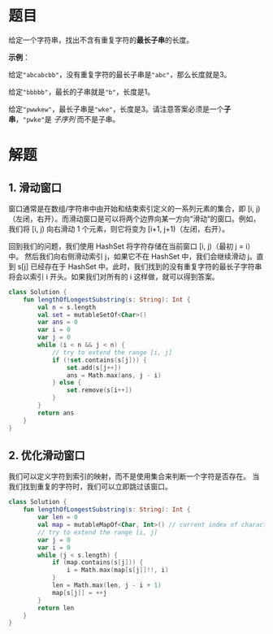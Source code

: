 # 题目

给定一个字符串，找出不含有重复字符的**最长子串**的长度。

**示例**：

给定`"abcabcbb"`，没有重复字符的最长子串是`"abc"`，那么长度就是3。

给定`"bbbbb"`，最长的子串就是`"b"`，长度是1。

给定`"pwwkew"`，最长子串是`"wke"`，长度是3。请注意答案必须是一个**子串**，`"pwke"`是 *子序列*  而不是子串。

# 解题

## 1. 滑动窗口

窗口通常是在数组/字符串中由开始和结束索引定义的一系列元素的集合，即 [i, j)（左闭，右开）。而滑动窗口是可以将两个边界向某一方向“滑动”的窗口。例如，我们将 [i, j) 向右滑动 1 个元素，则它将变为 [i+1, j+1)（左闭，右开）。

回到我们的问题，我们使用 HashSet 将字符存储在当前窗口 [i, j)（最初 j = i）中。 然后我们向右侧滑动索引 j，如果它不在 HashSet 中，我们会继续滑动 j。直到 s[j] 已经存在于 HashSet 中。此时，我们找到的没有重复字符的最长子字符串将会以索引 i 开头。如果我们对所有的 i 这样做，就可以得到答案。

```kotlin
class Solution {
    fun lengthOfLongestSubstring(s: String): Int {
        val n = s.length
        val set = mutableSetOf<Char>()
        var ans = 0
        var i = 0
        var j = 0
        while (i < n && j < n) {
            // try to extend the range [i, j]
            if (!set.contains(s[j])) {
                set.add(s[j++])
                ans = Math.max(ans, j - i)
            } else {
                set.remove(s[i++])
            }
        }
        return ans
    }
}
```

## 2. 优化滑动窗口

我们可以定义字符到索引的映射，而不是使用集合来判断一个字符是否存在。 当我们找到重复的字符时，我们可以立即跳过该窗口。

```kotlin
class Solution {
    fun lengthOfLongestSubstring(s: String): Int {
        var len = 0
        val map = mutableMapOf<Char, Int>() // current index of character
        // try to extend the range [i, j]
        var j = 0
        var i = 0
        while (j < s.length) {
            if (map.contains(s[j])) {
                i = Math.max(map[s[j]]!!, i)
            }
            len = Math.max(len, j - i + 1)
            map[s[j]] = ++j
        }
        return len
    }
}
```